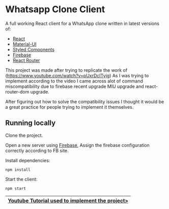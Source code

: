# Whatsapp Clone Client

[//]: # (head-end)



A full working React client for a WhatsApp clone written in latest versions of:

* [React](https://github.com/facebook/react)
* [Material-UI](https://github.com/mui-org/material-ui)
* [Styled Components](https://github.com/styled-components/styled-components)
* [Firebase](https://firebase.google.com/)
* [React Router](https://reactrouter.com/docs/en/v6)

This project was made after trying to replicate the work of (https://www.youtube.com/watch?v=pUxrDcITyjg)
As I was trying to implement according to the video I came across alot of command miscompatibility due to firebase recent upgrade MIU upgrade and react-router-dom upgrade.

After figuring out how to solve the compatibility issues I thought it would be a great practice for people trying to implement it themselves.


## Running locally

Clone the project.

Open a new server using [Firebase](https://firebase.google.com/), Assign the firebase configuration correctly according to FB site.

Install dependencies:

`npm install`

Start the client:

`npm start`



[//]: # (foot-start)

[{]: <helper> (navStep)

| [Youtube Tutorial used to implement the project>](https://www.youtube.com/watch?v=pUxrDcITyjg) |
|----------------------:|

[}]: #

